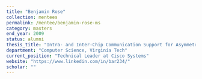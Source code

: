 ```yaml
---
title: "Benjamin Rose"
collection: mentees
permalink: /mentee/benjamin-rose-ms
category: masters
end_year: 2009
status: alumni
thesis_title: "Intra- and Inter-Chip Communication Support for Asymmetric Multicore Processors with Explicitly Managed Memory Hierarchies"
department: "Computer Science, Virginia Tech"
current_position: "Technical Leader at Cisco Systems"
website: "https://www.linkedin.com/in/bar234/"
scholar: ""
---
```


